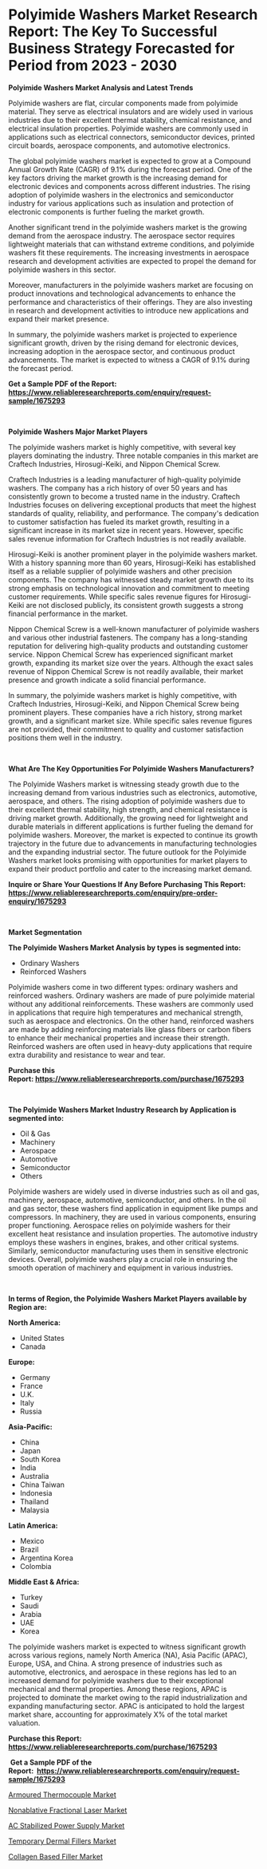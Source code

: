 <p><h1>Polyimide Washers Market Research Report: The Key To Successful Business Strategy Forecasted for Period from 2023 - 2030</h1></p><p><strong>Polyimide Washers Market Analysis and Latest Trends</strong></p>
<p><p>Polyimide washers are flat, circular components made from polyimide material. They serve as electrical insulators and are widely used in various industries due to their excellent thermal stability, chemical resistance, and electrical insulation properties. Polyimide washers are commonly used in applications such as electrical connectors, semiconductor devices, printed circuit boards, aerospace components, and automotive electronics.</p><p>The global polyimide washers market is expected to grow at a Compound Annual Growth Rate (CAGR) of 9.1% during the forecast period. One of the key factors driving the market growth is the increasing demand for electronic devices and components across different industries. The rising adoption of polyimide washers in the electronics and semiconductor industry for various applications such as insulation and protection of electronic components is further fueling the market growth.</p><p>Another significant trend in the polyimide washers market is the growing demand from the aerospace industry. The aerospace sector requires lightweight materials that can withstand extreme conditions, and polyimide washers fit these requirements. The increasing investments in aerospace research and development activities are expected to propel the demand for polyimide washers in this sector.</p><p>Moreover, manufacturers in the polyimide washers market are focusing on product innovations and technological advancements to enhance the performance and characteristics of their offerings. They are also investing in research and development activities to introduce new applications and expand their market presence.</p><p>In summary, the polyimide washers market is projected to experience significant growth, driven by the rising demand for electronic devices, increasing adoption in the aerospace sector, and continuous product advancements. The market is expected to witness a CAGR of 9.1% during the forecast period.</p></p>
<p><strong>Get a Sample PDF of the Report:&nbsp; <a href="https://www.reliableresearchreports.com/enquiry/request-sample/1675293">https://www.reliableresearchreports.com/enquiry/request-sample/1675293</a></strong></p>
<p>&nbsp;</p>
<p><strong>Polyimide Washers Major Market Players</strong></p>
<p><p>The polyimide washers market is highly competitive, with several key players dominating the industry. Three notable companies in this market are Craftech Industries, Hirosugi-Keiki, and Nippon Chemical Screw.</p><p>Craftech Industries is a leading manufacturer of high-quality polyimide washers. The company has a rich history of over 50 years and has consistently grown to become a trusted name in the industry. Craftech Industries focuses on delivering exceptional products that meet the highest standards of quality, reliability, and performance. The company's dedication to customer satisfaction has fueled its market growth, resulting in a significant increase in its market size in recent years. However, specific sales revenue information for Craftech Industries is not readily available.</p><p>Hirosugi-Keiki is another prominent player in the polyimide washers market. With a history spanning more than 60 years, Hirosugi-Keiki has established itself as a reliable supplier of polyimide washers and other precision components. The company has witnessed steady market growth due to its strong emphasis on technological innovation and commitment to meeting customer requirements. While specific sales revenue figures for Hirosugi-Keiki are not disclosed publicly, its consistent growth suggests a strong financial performance in the market.</p><p>Nippon Chemical Screw is a well-known manufacturer of polyimide washers and various other industrial fasteners. The company has a long-standing reputation for delivering high-quality products and outstanding customer service. Nippon Chemical Screw has experienced significant market growth, expanding its market size over the years. Although the exact sales revenue of Nippon Chemical Screw is not readily available, their market presence and growth indicate a solid financial performance.</p><p>In summary, the polyimide washers market is highly competitive, with Craftech Industries, Hirosugi-Keiki, and Nippon Chemical Screw being prominent players. These companies have a rich history, strong market growth, and a significant market size. While specific sales revenue figures are not provided, their commitment to quality and customer satisfaction positions them well in the industry.</p></p>
<p>&nbsp;</p>
<p><strong>What Are The Key Opportunities For Polyimide Washers Manufacturers?</strong></p>
<p><p>The Polyimide Washers market is witnessing steady growth due to the increasing demand from various industries such as electronics, automotive, aerospace, and others. The rising adoption of polyimide washers due to their excellent thermal stability, high strength, and chemical resistance is driving market growth. Additionally, the growing need for lightweight and durable materials in different applications is further fueling the demand for polyimide washers. Moreover, the market is expected to continue its growth trajectory in the future due to advancements in manufacturing technologies and the expanding industrial sector. The future outlook for the Polyimide Washers market looks promising with opportunities for market players to expand their product portfolio and cater to the increasing market demand.</p></p>
<p><strong>Inquire or Share Your Questions If Any Before Purchasing This Report: <a href="https://www.reliableresearchreports.com/enquiry/pre-order-enquiry/1675293">https://www.reliableresearchreports.com/enquiry/pre-order-enquiry/1675293</a></strong></p>
<p>&nbsp;</p>
<p><strong>Market Segmentation</strong></p>
<p><strong>The Polyimide Washers Market Analysis by types is segmented into:</strong></p>
<p><ul><li>Ordinary Washers</li><li>Reinforced Washers</li></ul></p>
<p><p>Polyimide washers come in two different types: ordinary washers and reinforced washers. Ordinary washers are made of pure polyimide material without any additional reinforcements. These washers are commonly used in applications that require high temperatures and mechanical strength, such as aerospace and electronics. On the other hand, reinforced washers are made by adding reinforcing materials like glass fibers or carbon fibers to enhance their mechanical properties and increase their strength. Reinforced washers are often used in heavy-duty applications that require extra durability and resistance to wear and tear.</p></p>
<p><strong>Purchase this Report:&nbsp;<a href="https://www.reliableresearchreports.com/purchase/1675293">https://www.reliableresearchreports.com/purchase/1675293</a></strong></p>
<p>&nbsp;</p>
<p><strong>The Polyimide Washers Market Industry Research by Application is segmented into:</strong></p>
<p><ul><li>Oil & Gas</li><li>Machinery</li><li>Aerospace</li><li>Automotive</li><li>Semiconductor</li><li>Others</li></ul></p>
<p><p>Polyimide washers are widely used in diverse industries such as oil and gas, machinery, aerospace, automotive, semiconductor, and others. In the oil and gas sector, these washers find application in equipment like pumps and compressors. In machinery, they are used in various components, ensuring proper functioning. Aerospace relies on polyimide washers for their excellent heat resistance and insulation properties. The automotive industry employs these washers in engines, brakes, and other critical systems. Similarly, semiconductor manufacturing uses them in sensitive electronic devices. Overall, polyimide washers play a crucial role in ensuring the smooth operation of machinery and equipment in various industries.</p></p>
<p>&nbsp;</p>
<p><strong>In terms of Region, the Polyimide Washers Market Players available by Region are:</strong></p>
<p>
    <p> <strong> North America: </strong>
        <ul>
            <li>United States</li>
            <li>Canada</li>
        </ul>
        </p> 
    <p> <strong> Europe: </strong>
        <ul>
            <li>Germany</li>
            <li>France</li>
            <li>U.K.</li>
            <li>Italy</li>
            <li>Russia</li>
        </ul>
        </p> 
    <p> <strong> Asia-Pacific: </strong>
        <ul>
            <li>China</li>
            <li>Japan</li>
            <li>South Korea</li>
            <li>India</li>
            <li>Australia</li>
            <li>China Taiwan</li>
            <li>Indonesia</li>
            <li>Thailand</li>
            <li>Malaysia</li>
        </ul>
        </p> 
    <p> <strong> Latin America: </strong>
        <ul>
            <li>Mexico</li>
            <li>Brazil</li>
            <li>Argentina Korea</li>
            <li>Colombia</li>
        </ul>
        </p> 
    <p> <strong> Middle East & Africa: </strong>
        <ul>
            <li>Turkey</li>
            <li>Saudi</li>
            <li>Arabia</li>
            <li>UAE</li>
            <li>Korea</li>
        </ul>
    </p>
    </p>
<p><p>The polyimide washers market is expected to witness significant growth across various regions, namely North America (NA), Asia Pacific (APAC), Europe, USA, and China. A strong presence of industries such as automotive, electronics, and aerospace in these regions has led to an increased demand for polyimide washers due to their exceptional mechanical and thermal properties. Among these regions, APAC is projected to dominate the market owing to the rapid industrialization and expanding manufacturing sector. APAC is anticipated to hold the largest market share, accounting for approximately X% of the total market valuation.</p></p>
<p><strong>Purchase this Report: <a href="https://www.reliableresearchreports.com/purchase/1675293">https://www.reliableresearchreports.com/purchase/1675293</a></strong></p>
<p>&nbsp;<strong>Get a Sample PDF of the Report:&nbsp;&nbsp;<a href="https://www.reliableresearchreports.com/enquiry/request-sample/1675293">https://www.reliableresearchreports.com/enquiry/request-sample/1675293</a></strong></p>
<p><strong></strong></p>
<p><p><a href="https://medium.com/@morgancrist1926/armoured-thermocouple-market-size-and-market-trends-complete-industry-overview-2023-to-2030-cf8539d63c33">Armoured Thermocouple Market</a></p><p><a href="https://www.linkedin.com/pulse/nonablative-fractional-laser-market-size-growth-forecast-melef/">Nonablative Fractional Laser Market</a></p><p><a href="https://medium.com/@piercehoppe2023/ac-stabilized-power-supply-market-insights-into-market-cagr-market-trends-and-growth-strategies-0592fcb5c7aa">AC Stabilized Power Supply Market</a></p><p><a href="https://www.linkedin.com/pulse/temporary-dermal-fillers-market-size-growth-forecast-iugtf/">Temporary Dermal Fillers Market</a></p><p><a href="https://www.linkedin.com/pulse/collagen-based-filler-market-size-share-global-analysis-ypfxf/">Collagen Based Filler Market</a></p></p>